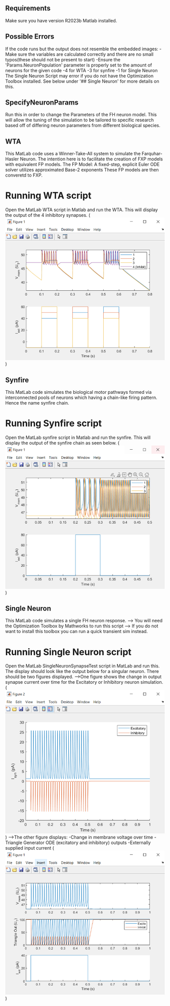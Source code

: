 ## Requirements
Make sure you have version R2023b Matlab installed.

## Possible Errors
If the code runs but the output does not resemble the embedded images:
    -Make sure the variables are calculated correctly and there are no small typos(these should not be present to start)
    -Ensure the 'Params.NeuronPopulation' parameter is properly set to the amount of neurons for the given code
        -4 for WTA
        -3 for synfire
        -1 for Single Neuron
The Single Neuron Script may error if you do not have the Optimization Toolbox installed. See below under '## Single Neuron' for more details on this.


## SpecifyNeuronParams
Run this in order to change the Parameters of the FH neuron model.
This will allow the tuning of the simulation to be tailored to specific research based off of differing neuron parameters from different biological species.


## WTA
This MatLab code uses a Winner-Take-All system to simulate the Farquhar-Hasler Neuron.
The intention here is to facilitate the creation of FXP models with equivalent FP models.
The FP Model: A fixed-step, explicit Euler ODE solver utilizes approximated Base-2 exponents
These FP models are then converetd to FXP. 
# Running WTA script
Open the MatLab WTA script in Matlab and run the WTA. 
This will display the output of the 4 inhibitory synapses. 
(![Alt text](WTA_Output.PNG))



## Synfire
This MatLab code simulates the biological motor pathways formed via interconnected pools of neurons which having a chain-like firing pattern. Hence the name synfire chain. 
# Running Synfire script
Open the MatLab synfire script in Matlab and run the synfire. 
This will display the output of the synfire chain as seen below.
(![Alt text](Synfire_Output_Base_e.PNG))



## Single Neuron
This MatLab code simulates a single FH neuron response.
--> You will need the Optimization Toolbox by Mathworks to run this script
--> If you do not want to install this toolbox you can run a quick transient sim instead.
# Running Single Neuron script
Open the MatLab SingleNeuronSynapseTest script in MatLab and run this. 
The display should look like the output below for a singular neuron.
There should be two figures displayed. 
    -->One figure shows the change in output synapse current over time for the Excitatory or Inhibitory neuron simulation.
        (![Alt text](Single_Neuron_Fig_2_.PNG))
    -->The other figure displays:
        -Change in membrane voltage over time
        -Triangle Generator ODE (excitatory and inhibitory) 
        outputs
        -Externally supplied input current
        (![Alt text](Single_Neuron_Fig_1_.PNG))
